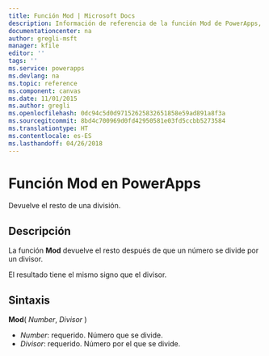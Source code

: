 ```yaml
---
title: Función Mod | Microsoft Docs
description: Información de referencia de la función Mod de PowerApps, con sintaxis y ejemplos
documentationcenter: na
author: gregli-msft
manager: kfile
editor: ''
tags: ''
ms.service: powerapps
ms.devlang: na
ms.topic: reference
ms.component: canvas
ms.date: 11/01/2015
ms.author: gregli
ms.openlocfilehash: 0dc94c5d0d97152625832651858e59ad891a8f3a
ms.sourcegitcommit: 8bd4c700969d0fd42950581e03fd5ccbb5273584
ms.translationtype: HT
ms.contentlocale: es-ES
ms.lasthandoff: 04/26/2018
---
```

# <a name="mod-function-in-powerapps"></a>Función Mod en PowerApps
Devuelve el resto de una división.

## <a name="description"></a>Descripción
La función **Mod** devuelve el resto después de que un número se divide por un divisor.

El resultado tiene el mismo signo que el divisor.

## <a name="syntax"></a>Sintaxis
**Mod**( *Number*, *Divisor* )

* *Number*: requerido. Número que se divide.
* *Divisor*: requerido.  Número por el que se divide.

